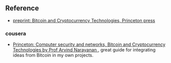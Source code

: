## Reference
* [preprint: Bitcoin and Cryptocurrency Technologies, Princeton press](https://d28rh4a8wq0iu5.cloudfront.net/bitcointech/readings/princeton_bitcoin_book.pdf?a=1)

### cousera
* [Princeton: Computer security and networks, Bitcoin and Cryptocurrency Technologies by Prof Arvind Narayanan ](https://www.coursera.org/learn/cryptocurrency), great guide for  integrating ideas from Bitcoin in my own projects.

